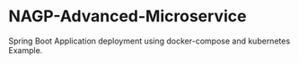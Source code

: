 # NAGP-Advanced-Microservice
Spring Boot Application deployment using docker-compose and kubernetes Example.
